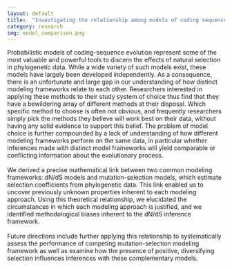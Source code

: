 ```yaml
---
layout: default
title:  "Investigating the relationship among models of coding sequence evolution"
category: research
img: model_comparison.png
---
```


Probabilistic models of coding-sequence evolution represent some of the most valuable and powerful tools to discern the effects of natural selection in phylogenetic data. While a wide variety of such models exist, these models have largely been developed independently. As a consequence, there is an unfortunate and large gap in our understanding of how distinct modeling frameworks relate to each other. Researchers interested in applying these methods to their study system of choice thus find that they have a bewildering array of different methods at their disposal. Which specific method to choose is often not obvious, and frequently researchers simply pick the methods they believe will work best on their data, without having any solid evidence to support this belief. The problem of model choice is further compounded by a lack of understanding of how different modeling frameworks perform on the same data, in particular whether inferences made with distinct model frameworks will yield comparable or conflicting information about the evolutionary process.
<br><br>
We derived a precise mathematical link between two common modeling frameworks: dN/dS models and mutation-selection models, which estimate selection coefficients from phylogenetic data. This link enabled us to uncover previously unknown properties inherent to each modeling approach. Using this theoretical relationship, we elucidated the circumstances in which each modeling approach is justified, and we identified methodological biases inherent to the dN/dS inference framework.
<br><br>
Future directions include further applying this relationship to systematically assess the performance of competing mutation-selection modeling framework as well as examine how the presence of positive, diversifying selection influences inferences with these complementary models.